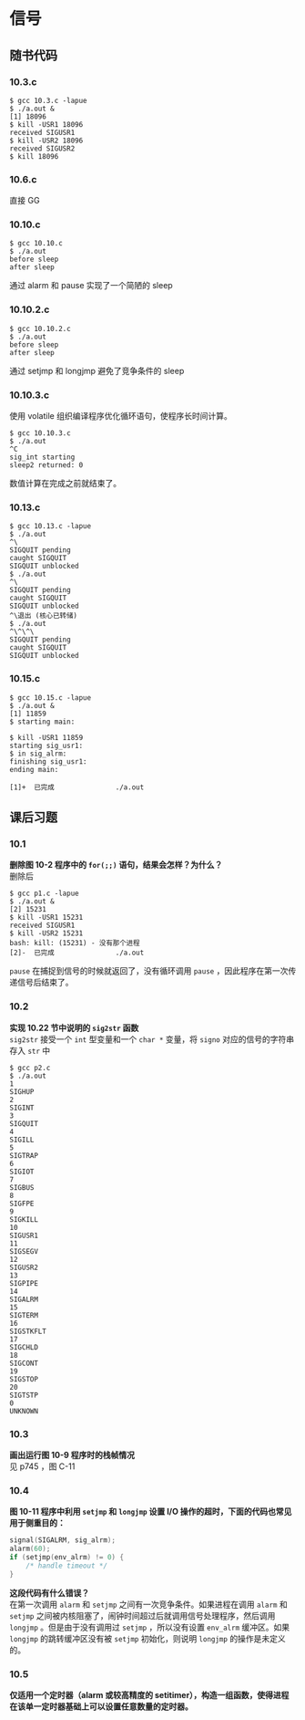 # 信号

## 随书代码

### 10.3.c

```shell
$ gcc 10.3.c -lapue
$ ./a.out &
[1] 18096
$ kill -USR1 18096
received SIGUSR1
$ kill -USR2 18096
received SIGUSR2
$ kill 18096
```

### 10.6.c

直接 GG

### 10.10.c

```shell
$ gcc 10.10.c
$ ./a.out
before sleep
after sleep
```

通过 alarm 和 pause 实现了一个简陋的 sleep

### 10.10.2.c

```shell
$ gcc 10.10.2.c
$ ./a.out
before sleep
after sleep
```

通过 setjmp 和 longjmp 避免了竞争条件的 sleep

### 10.10.3.c

使用 volatile 组织编译程序优化循环语句，使程序长时间计算。

```shell
$ gcc 10.10.3.c
$ ./a.out
^C
sig_int starting
sleep2 returned: 0
```

数值计算在完成之前就结束了。

### 10.13.c

```shell
$ gcc 10.13.c -lapue
$ ./a.out
^\
SIGQUIT pending
caught SIGQUIT
SIGQUIT unblocked
$ ./a.out
^\
SIGQUIT pending
caught SIGQUIT
SIGQUIT unblocked
^\退出 (核心已转储)
$ ./a.out
^\^\^\
SIGQUIT pending
caught SIGQUIT
SIGQUIT unblocked
```

### 10.15.c

```shell
$ gcc 10.15.c -lapue
$ ./a.out &
[1] 11859
$ starting main:

$ kill -USR1 11859
starting sig_usr1:
$ in sig_alrm:
finishing sig_usr1:
ending main:

[1]+  已完成               ./a.out
```

## 课后习题

### 10.1

**删除图 10-2 程序中的 `for(;;)` 语句，结果会怎样？为什么？**  
删除后

```shell
$ gcc p1.c -lapue
$ ./a.out &
[2] 15231
$ kill -USR1 15231
received SIGUSR1
$ kill -USR2 15231
bash: kill: (15231) - 没有那个进程
[2]-  已完成               ./a.out
```

`pause` 在捕捉到信号的时候就返回了，没有循环调用 `pause` ，因此程序在第一次传递信号后结束了。

### 10.2

**实现 10.22 节中说明的 `sig2str` 函数**  
`sig2str` 接受一个 `int` 型变量和一个 `char *` 变量，将 `signo` 对应的信号的字符串存入 `str` 中

```shell
$ gcc p2.c
$ ./a.out
1
SIGHUP
2
SIGINT
3
SIGQUIT
4
SIGILL
5
SIGTRAP
6
SIGIOT
7
SIGBUS
8
SIGFPE
9
SIGKILL
10
SIGUSR1
11
SIGSEGV
12
SIGUSR2
13
SIGPIPE
14
SIGALRM
15
SIGTERM
16
SIGSTKFLT
17
SIGCHLD
18
SIGCONT
19
SIGSTOP
20
SIGTSTP
0
UNKNOWN
```

### 10.3

**画出运行图 10-9 程序时的栈帧情况**  
见 p745 ，图 C-11

### 10.4

**图 10-11 程序中利用 `setjmp` 和 `longjmp` 设置 I/O 操作的超时，下面的代码也常见用于侧重目的：**  

```C
signal(SIGALRM, sig_alrm);
alarm(60);
if (setjmp(env_alrm) != 0) {
    /* handle timeout */
}
```

**这段代码有什么错误？**  
在第一次调用 `alarm` 和 `setjmp` 之间有一次竞争条件。如果进程在调用 `alarm` 和 `setjmp` 之间被内核阻塞了，闹钟时间超过后就调用信号处理程序，然后调用 `longjmp` 。但是由于没有调用过 `setjmp` ，所以没有设置 `env_alrm` 缓冲区。如果 `longjmp` 的跳转缓冲区没有被 `setjmp` 初始化，则说明 `longjmp` 的操作是未定义的。

### 10.5

**仅适用一个定时器（alarm 或较高精度的 setitimer），构造一组函数，使得进程在该单一定时器基础上可以设置任意数量的定时器。**